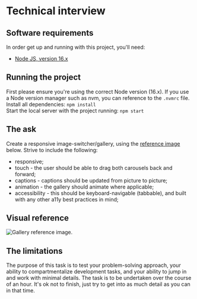 # Technical interview

## Software requirements

In order get up and running with this project, you'll need:

- [Node JS, version 16.x](https://nodejs.org/en/about/previous-releases#looking-for-latest-release-of-a-version-branch)

## Running the project

First please ensure you're using the correct Node version (16.x). If you use a Node version manager such as nvm, you can reference to the `.nvmrc` file.  
Install all dependencies: `npm install`  
Start the local server with the project running: `npm start`

## The ask

Create a responsive image-switcher/gallery, using the [reference image](#visual-reference) below. Strive to include the following:

- responsive;
- touch - the user should be able to drag both carousels back and forward;
- captions - captions should be updated from picture to picture;
- animation - the gallery should animate where applicable;
- accessibility - this should be keyboard-navigable (tabbable), and built with any other a11y best practices in mind;

## Visual reference

<img src="/mockup.png" alt="Gallery reference image." />

## The limitations

The purpose of this task is to test your problem-solving approach, your ability to compartmentalize development tasks, and your ability to jump in and work with minimal details. The task is to be undertaken over the course of an hour. It's ok not to finish, just try to get into as much detail as you can in that time.
